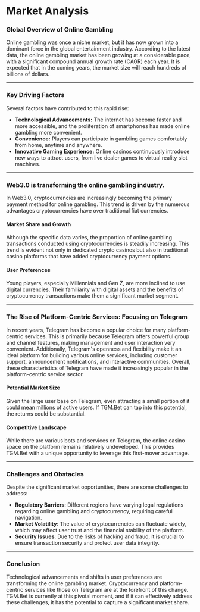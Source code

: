 # Market Analysis

### Global Overview of Online Gambling

Online gambling was once a niche market, but it has now grown into a dominant force in the global entertainment industry. According to the latest data, the online gambling market has been growing at a considerable pace, with a significant compound annual growth rate (CAGR) each year. It is expected that in the coming years, the market size will reach hundreds of billions of dollars.

***

### Key Driving Factors

Several factors have contributed to this rapid rise:

* **Technological Advancements:** The internet has become faster and more accessible, and the proliferation of smartphones has made online gambling more convenient.
* **Convenience:** Players can participate in gambling games comfortably from home, anytime and anywhere.
* **Innovative Gaming Experience:** Online casinos continuously introduce new ways to attract users, from live dealer games to virtual reality slot machines.

***

### Web3.0 is transforming the online gambling industry.

In Web3.0, cryptocurrencies are increasingly becoming the primary payment method for online gambling. This trend is driven by the numerous advantages cryptocurrencies have over traditional fiat currencies.

#### Market Share and Growth

Although the specific data varies, the proportion of online gambling transactions conducted using cryptocurrencies is steadily increasing. This trend is evident not only in dedicated crypto casinos but also in traditional casino platforms that have added cryptocurrency payment options.

#### User Preferences

Young players, especially Millennials and Gen Z, are more inclined to use digital currencies. Their familiarity with digital assets and the benefits of cryptocurrency transactions make them a significant market segment.

***

### **The Rise of Platform-Centric Services: Focusing on Telegram**

In recent years, Telegram has become a popular choice for many platform-centric services. This is primarily because Telegram offers powerful group and channel features, making management and user interaction very convenient. Additionally, Telegram's openness and flexibility make it an ideal platform for building various online services, including customer support, announcement notifications, and interactive communities. Overall, these characteristics of Telegram have made it increasingly popular in the platform-centric service sector.

#### **Potential Market Size**

Given the large user base on Telegram, even attracting a small portion of it could mean millions of active users. If TGM.Bet can tap into this potential, the returns could be substantial.

#### **Competitive Landscape**

While there are various bots and services on Telegram, the online casino space on the platform remains relatively undeveloped. This provides TGM.Bet with a unique opportunity to leverage this first-mover advantage.

***

### **Challenges and Obstacles**

Despite the significant market opportunities, there are some challenges to address:

* **Regulatory Barriers**: Different regions have varying legal regulations regarding online gambling and cryptocurrency, requiring careful navigation.
* **Market Volatility**: The value of cryptocurrencies can fluctuate widely, which may affect user trust and the financial stability of the platform.
* **Security Issues**: Due to the risks of hacking and fraud, it is crucial to ensure transaction security and protect user data integrity.

***

### **Conclusion**

Technological advancements and shifts in user preferences are transforming the online gambling market. Cryptocurrency and platform-centric services like those on Telegram are at the forefront of this change. TGM.Bet is currently at this pivotal moment, and if it can effectively address these challenges, it has the potential to capture a significant market share.
